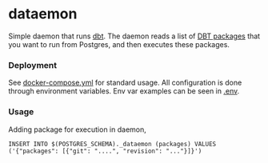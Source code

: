 # dataemon

Simple daemon that runs [dbt](https://docs.getdbt.com/). The daemon reads a list of [DBT packages](https://docs.getdbt.com/docs/building-a-dbt-project/package-management) that you want to run from Postgres, and then executes these packages.

### Deployment

See [docker-compose.yml](./docker-compose.yml) for standard usage. All configuration is done through environment variables. Env var examples can be seen in [.env](./.env).

### Usage

Adding package for execution in daemon,

```
INSERT INTO $(POSTGRES_SCHEMA)._dataemon (packages) VALUES ('{"packages": [{"git": "....", "revision": "..."}]}')
```
